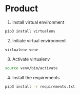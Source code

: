 # Product

1. Install virtual environment
```bash
pip3 install virtualenv
```

2. Initiate virtual environment
```bash
virtualenv venv
```

3. Activate virtualenv
```bash
source venv/bin/activate
```

4. Install the requirements
```bash
pip3 install -r requirements.txt
```
